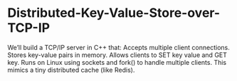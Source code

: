 # Distributed-Key-Value-Store-over-TCP-IP
We’ll build a TCP/IP server in C++ that:  Accepts multiple client connections.  Stores key-value pairs in memory.  Allows clients to SET key value and GET key.  Runs on Linux using sockets and fork() to handle multiple clients.  This mimics a tiny distributed cache (like Redis).
